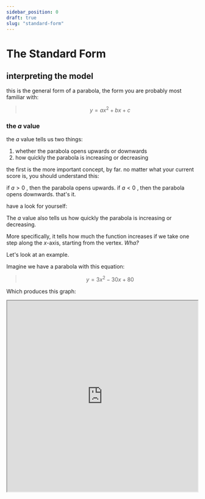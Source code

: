 ```yaml
---
sidebar_position: 0
draft: true
slug: "standard-form"
---
```

# The Standard Form

## interpreting the model
this is the general form of a parabola, the form you are probably most familiar with:

> $$y=ax^2+bx+c$$


### the *a* value
the *a* value tells us two things:
1. whether the parabola opens upwards or downwards
2. how quickly the parabola is increasing or decreasing

the first is the more important concept, by far.
no matter what your current score is, you should understand this:

if $a>0$ , then the parabola opens upwards.
if $a<0$ , then the parabola opens downwards. that's it.

have a look for yourself:

<DesmosDetails id="seechwqkad" summary="try sliding the a value around, see what happens." />

The *a* value also tells us how quickly the parabola is increasing or decreasing.

More specifically, it tells how much the function increases if we take one step along the $x$-axis,
starting from the vertex. *Wha?*

Let's look at an example.

Imagine we have a parabola with this equation:

> $$y=3x^2-30x+80$$

Which produces this graph:


<iframe src="https://www.desmos.com/calculator/ehieg4tux1?embed" width="500" height="500" />

Notice the vertex is at $(5, 5)$ and if we take one step to the right, we have to take 3 steps up
to get back to the curve at the point $(6, 8)$.
That vertical change of 3 is what the $a$ value tells us in the quadratic function.

<DesmosDetails summary="Try messing around with some a values to see for yourself" id="79bo1scajt" />

Notice it's kind of like the slope of a linear equation: *rise* / *run* .

So what would be the $a$ value of these graphs?

<iframe src="https://www.desmos.com/calculator/obkpsanmvk?embed" width="500" height="500" />
<details>
  <summary>What is the $a$-value for the graph above?</summary>

    The $a$-value is 2 because the curve *rises* by two steps for one step to the right from the vertex.
</details>

<iframe src="https://www.desmos.com/calculator/ul9lhkhd1o?embed" width="500" height="500" />
<details>
  <summary>What is the $a$-value for the graph above?</summary>

    The $a$-value is 4 because the curve *rises* by four steps for one step to the right from the vertex.
</details>

<iframe src="https://www.desmos.com/calculator/u3nrp1pnx1?embed" width="500" height="500" />
<details>
  <summary>What is the $a$-value for the graph above?</summary>

    The $a$-value is -2 because the curve *decreases* by two steps for one step to the right from the vertex.
</details>


### The $c$-value

The $c$-value is simply the $y$-intercept of the parabola.
If $c>0$, then the curve will have a positive $y$-intercept.
If $c<0$, then the curve will have a negative $y$-intercept.

What are the $c$ values for the following graphs?

<iframe src="https://www.desmos.com/calculator/ifp2woky8b?embed" width="500" height="500" />
<details>
  <summary>What is the $c$-value for the graph above?</summary>

    The $c$-value is 7 because the curve intersects the $y$ axis at a height of $7$.
</details>

<iframe src="https://www.desmos.com/calculator/lq5lxoeym5?embed" width="500" height="500" />
<details>
  <summary>What is the $c$-value for the graph above?</summary>

    The $c$-value is 2 because the curve intersects the $y$ axis at a height of $7$.
</details>

<iframe src="https://www.desmos.com/calculator/dtpdplrwcc?embed" width="500" height="500" />
<details>
  <summary>What is the $c$-value for the graph above?</summary>

    The $c$-value is -5 because the curve intersects the $y$ axis at a height of $-5$.
</details>


## Finding the vertex

To find the vertex, we need to do a little more work, but not much.
Given the general form, $y=ax^2+bx+c$,
we can easily find the *axis* of symmetry by calculating:

> $$x=-b/2a$$

This will give us the $x$-value of the vertex. 
To find the $y$-value, then, all we need to do is plug the $x$-value into the function:

> $$y=f(\frac{-b}{2a})$$


Let's look at an example. Given the following function $f$,

> $$f(x)=2x^2+12x+7$$

What are the coordinates of the vertex?

> 1. Figure out the $x$-coordinate (or axis of symmetry) by simply taking $-b/2a$:
>
> > $$b=12$$, $$a=2$$
> > 
> > $$x=\frac{-b}{2a} = \frac{-12}{2*2}$$
> > 
> > $$x=\frac{-12}{4}$$
> > 
> > $$x=-3$$
>
> 2. Now we need to find the $y$-value.
All we have to do is plug $x=-3$ into the function, like so:
>
> > $$f(-3)=2(-3)^2+12(-3)+7$$
> > 
> > $$f(-3)=2*9-36+7$$
> > 
> > $$f(-3)=18-36+7$$
> > 
> > $$f(-3)=-11$$

Try finding the coordinates of the vertex for the following equations:

<details>
    <summary>$$y=x^2+8x+8$$</summary>

    $$x_{v}=-\frac{b}{2a}=-\frac{8}{2}=-4$$

    $$y_{v}=\left(-4\right)^{2}+8\left(-4\right)+8$$

    $$y_{v}=16-32+8$$

    $$y_{v}=-8$$

    The vertex is, therefore, at $(-4, -8)$
</details>
<details>
    <summary>$$y=3x^{2}+12x+2$$</summary>

    $$x_{v}=-\frac{b}{2a}=-\frac{12}{6}=-2$$

    $$y_{v}=3\left(-2\right)^{2}+12\left(-2\right)+2$$

    $$y_{v}=12-24+2$$

    $$y_{v}=-10$$

    The vertex is, therefore, at $(-2, -10)$
</details>

## Finding solutions

We can find the solutions in a few different ways:
1. [Graphing the function on desmos](/docs/math/desmos/applications.md)
2. [Factoring the quadratic](#factoring)
3. [Completing the square](#completing-the-square)
4. [Using the quadratic formula](#the-quadratic-formula)

We won't be covering desmos here.
If you are unclear on how to solve equations using desmos,
it's absolutely vital that you first 'check out the [desmos](/docs/math/desmos/applications.md) section. 

So let's skip to method #2. Factoring 

### Factoring 

Some quadratics are best solved by simply transforming the general form into the [factored form](#the-factored-form-aka-intercept-form).

In short, this means transforming a quadratic from this form:

> $$y=ax^2+bx+c$$

into this form:

> $$y=a(x-p)(x-q)$$

We can then set $y=0$ (where the $x$-intercepts are),
and solve for $x$ using the [null product rule](/docs/math/algebra/slope-intercept-form.md). 

But how do we actually transform the first form into the second?

There are many methods for factoring quadratics, but I won't be getting into the details here. 
If you want more information on how to factor quadratics,
there are probably thousands of great resources a few clicks away. 

Nevertheless, I'll go over a few simple examples to show you what you are expected to understand:

#### No $c$ term

*Example 1:* 

> $$y=x^2+7x$$

In this quadratic, we **don't have a $c$ term**, so factoring this function will be **very** easy.
All you have to do is take out the $x$:

> $$y=x(x+7)$$

And the quadratic is factored. 

Any quadratic without a $c$ is basically this easy to solve. 
So if you are tasked with solving one of these,
and you frequently will be, 
you probably shouldn't reach for a more complicated tool than factoring.

Let's look at a slightly harder (but still easy) example:

*Example 2:* 

> $$y=4x^2+8x$$

Again, no $c$ term, so we can simply factor out an $x$.
But we can also factor out the $4$,
since both the $a$ and $b$ terms are divisible by $4$. This gives us the following factored quadratic:

> $$y=4x(x+2)$$

#### No $a$ term

If you don't have an $a$ term, then the quadratic **may** factor easily enough. 
What you need to look for are two numbers the multiply to give $c$ 
and add up to give $b$.

*Example 1*: 

> $$y=x^2+8x+15$$

We can factor this quadratic by finding two values that:
- add up to give $8$
- multiply to give $15$

In this case, $3$ and $5$ do the trick, which gives us the following factored quadratic:

> $$y=(x+3)(x+5)$$

#### Try some

Try factoring the the expressions below.

<details>
    <summary>$$x^{2}+8x+12$$</summary>
    
    Find the sum and product:

    $$6+2=8$$

    $$6\cdot2=12$$

    Now you have your factors:

    $$x^{2}+8x+12=\left(x+6\right)\left(x+2\right)$$

</details>

<details>
    <summary>$$x^{2}-6x+5$$</summary>

    Find the sum and product:

    $$\left(-1\right)+\left(-5\right)=-6$$

    $$\left(-1\right)\cdot\left(-5\right)=5$$

    Now you have your factors:

    $$x^{2}-6x+5=\left(x-1\right)\left(x-5\right)$$
</details>

<details>
    <summary>$$x^{2}+11x-26$$</summary>

    Find the sum and product:

    $$13+\left(-2\right)=11$$

    $$13\cdot\left(-2\right)=-26$$

    Now you have your factors:

    $$x^{2}+11x-26=\left(x+13\right)\left(x-2\right)$$

</details>

### Completing the square

Sometimes, however, you will be tasked with a quadratic that looks simple enough,
but doesn't actually factor:

> $$y=x^2 + 8x + 3$$

Can you think of two numbers that add up to give $8$ and multiply to give $3$?
No. You can't. So stop trying.

The problem is that the $c$ value is too small.
It only as $1$ and $3$ as factors, so you won't be able reach $8$ by adding them up.
This is a pretty common tell, by the way. 
If you see a quadratic with a small $c$ value and a large $b$ value, 
it probably won't factor.

So what do you do?

Here [desmos](/docs/math/desmos/applications.md) is probably a great option,
especially if you are scoring the 500-650 range. 
But if you are aiming higher, 
you will need to know how to do this sort of thing by hand.

This is where *completing the square* comes in.

When we *complete the square*,
we transform an equation from the general form into the [vertex form](#the-vertex-form-aka-turning-point-form),

> $$y=ax^2+bx+c$$

becomes

> $$y=a(x-h)^2+k$$

<!-- TODO: change the link below to be more targeted -->
which makes it much easier [to solve](#the-vertex-form-aka-turning-point-form).

So how do we transform the function from one form to the other?

Let's start by looking at the vertex form more closely:

> $$y=a(x-h)^2+k$$

This is basically a perfect square, $(x-h)^2$ , plus a number $k$ lobbed onto the end.
So if we can transform our original quadratic into a perfect square plus some number,
we can factor *part* of the quadratic into a perfect square.

Let's look at the example from earlier:

> $$y=x^2 + 8x + 3$$

If we just take the first two terms, $x^2+8x$ ,
we can transform this into a perfect square by adding $16$.
This gives us a new quadratic with this equation:

> $$x^2 + 8x + 16$$

Which can be factored into a perfect square:

> $$(x+4)^2$$

Ok, so we have our perfect square,
now we need figure out the value of the constat $k$.

Well, since we added $16$ to the expression above,
we just need to subtract 16 from the $3$ to balance things out.

This means $k=3-16=-13$

And we are left with $y=(x+4)^2 -13$ 

Now we set $y=0$:

> $0=(x+4)^2 -13$

And solve.

But how did we come up with the $16$???? That was pretty random.

There is a simple trick for figuring out what the magic number to add/subtract is.
You simply take the $b$ value, divide it by $2$, and square that result.

In our case, with this quadratic,

> $$y=x^2 + 8x + 3$$
>
> $b=8$, 

so 

> $b/2=8/2=4$

Then do 

> $4^2=16$.

This works because of how perfect squares work when you expand them:

> $$ (x+k)^2=x^2+2kx+k^2 = x^2+bx+c$$

If you look at the function on right, we see that 

> $$c=k^2$$
>
> $$b=2k$$

So the relationship between the $b$ and $c$ terms, 
is this:

> $$b/2=k$$
>
> $$c=(b/2)^2$$

Now, if you are given a quadratic like this one:

> $$y=x^2+10x+4$$

You can quickly convert it into vertex form by adding $(10/2)^2=25$ to form a perfect square,
then subtracting the same amount to balance things out:

> $$y=x^2+10x+25-25+4$$
> 
> $$y=(x+5)^2-25+4$$
> 
> $$y=(x+5)^2-21$$x

<!-- TODO: try some yourself -->



### The Quadratic Formula

If all else fails, you can always use the quadratic formula to solve any quadratic.
**But this is rarely a good idea*.

Nevertheless, it's a handy back-up, so make sure to memorize it:

$$
x=\frac{-b}{2a}\pm\frac{\sqrt{b^{2}-4ac}}{2a}
$$

The formula is composed of two parts:
1. the [x-coordinate of the vertex](#finding-the-vertex) $(-b/2a)$;
2. the number of steps to reach the solutions from the axis of symmetry. 

To figure out the number of solutions to a quadratic, you can use the *discriminant*, i.e. the bit underneath the root:

$$b^{2}-4ac$$

> $b^2-4ac>0$  ⇒ this means the quadratic has $2$ solutions.
> 
> $b^2-4ac=0$  ⇒ this means the quadratic has $1$ solution.
> 
> $b^2-4ac<0$  ⇒ this means the quadratic has $0$ solutions.


Assuming the quadratic has solutions, all you have to do is plug your values of $a$, $b$, and $c$ into the formula above,
and you'll get your solutions.
For example, the solutions of the following function can be found using the quadratic formula:

$$
0=3x^2+6x-4
$$

In this equation, $a=3$, $b=6$, and $c=-4$.

Plugging this into the quadratic formula, we get:

$$ 
x=\frac{-(6)}{2(3)}\pm\frac{\sqrt{(6)^{2}-4(3)(-4)}}{2(3)}
$$

$$
x=-1\pm\frac{\sqrt{36+48}}{6}
$$

$$
x=-1\pm\frac{\sqrt{84}}{6}
$$

$$
x=-1\pm\frac{2\sqrt{21}}{6}
$$

$$
x=-1\pm\frac{\sqrt{21}}{3} 
$$


Not a ton of fun.

Which is why you should really just use desmos on just about all problems that cannot
be solved by factoring or completing the square.

That said, there are some rare questions where using the quadratic formula is the best method. 
In those problems, there is often one important step you need to take before plugging your values
for $a$, $b$, and $c$ into the formula. Have a look at this quadratic:

$$0=3x^2+6x+18$$

What should you do first? 

That's right, divide everything by $3$.
Just look at how much easier things are if you simplify first:

*not simplifying first*

$$ 
0=3x^2+6x-18 
$$

So we know that $a=3$, $b=6$, $c=-18$

$$ 
x=\frac{-(6)}{2(3)}\pm\frac{\sqrt{(6)^{2}-4(3)(-18)}}{2(3)} 
$$

$$ 
x=-1\pm\frac{\sqrt{36+216}}{6} 
$$

$$ 
x=-1\pm\frac{\sqrt{252}}{6} 
$$

$$ 
x=-1\pm\frac{\sqrt{4*63}}{6} 
$$

$$ 
x=-1\pm\frac{2\sqrt{63}}{6} 
$$

$$ 
x=-1\pm\frac{2\sqrt{9*7}}{6} 
$$

$$ 
x=-1\pm\frac{6\sqrt{7}}{6} 
$$

$$ 
x=-1\pm\sqrt{7} 
$$

*simplifying first*

$$ 
0=3x^2+6x-18 
$$

$$ 
0=x^2+2x-6 
$$

So we know that $a=1$, $b=2$, $c=-6$

$$ 
x=\frac{-(2)}{2}\pm\frac{\sqrt{(2)^{2}-4(1)(-6)}}{2} 
$$

$$ 
x=-1\pm\frac{\sqrt{4+24}}{2} 
$$

$$ 
x=-1\pm\frac{\sqrt{28}}{2} 
$$

$$ 
x=-1\pm\frac{\sqrt{4*7}}{2} 
$$

$$ 
x=-1\pm\frac{2\sqrt{7}}{2} 
$$

$$ 
x=-1\pm\sqrt{7} 
$$

Both are pretty annoying, but the second is still less work.

This is especially helpful when you have fractional coefficients. For example,

$$0=\frac{3}{2}x^2+5x+\frac{9}{2}$$

Should be multiplied by $2$ to get

$$ 
0=3x^2+10x+9 
$$

and

$$ 
0=\frac{5}{3}x^2+\frac{1}{2}x+\frac{7}{2} 
$$

Should be multiplied by $6$ to get

$$ 
0=10x^2+3x+21
$$

<!-- TODO: get problems from old SAT to illustrate the point -->


## "Real World" Problems

Most “real world” word problems involving quadratics describe some kind of object flying through the air. This could be a ball or a spear or whatever. A typical model, where $t$ is time and $h$ is height, might look like this:

$$
h(t)=-t^2+2.25t+1.5
$$

<iframe 
    width="100%" 
    height="500px" 
    src="https://www.desmos.com/calculator/j1vnklpflq?embed"
/>

In this model, the function $h$ shows the height of an object flying through the air over time.
You can even visualize the object starting on the left hand side of the graph and ending on the floor on the right hand side.
The $y$-intercept shows us the initial height of the object.
The $y$-intercept, in other words, is where $x=0$, or in this case where time is zero $(t=0)$. 



